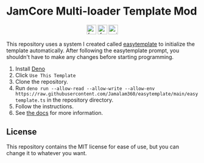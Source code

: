 # JamCore Multi-loader Template Mod

<p align="center">
    <img alt="forge" height="25" src="https://cdn.jsdelivr.net/npm/@intergrav/devins-badges@3/assets/compact/supported/forge_vector.svg">
    <img alt="fabric" height="25" src="https://cdn.jsdelivr.net/npm/@intergrav/devins-badges@3/assets/compact/supported/fabric_vector.svg">
    <img alt="quilt" height="25" src="https://cdn.jsdelivr.net/npm/@intergrav/devins-badges@3/assets/compact/supported/quilt_vector.svg">
</p>

This repository uses a system I created called
[easytemplate](https://github.com/Jamalam360/easytemplate) to initialize the
template automatically. After following the easytemplate prompt, you shouldn't
have to make any changes before starting programming.

1. Install [Deno](https://deno.land/)
2. Click `Use This Template`
3. Clone the repository.
4. Run
   `deno run --allow-read --allow-write --allow-env https://raw.githubusercontent.com/Jamalam360/easytemplate/main/easytemplate.ts`
   in the repository directory.
5. Follow the instructions.
6. See [the docs](https://docs.jamalam.tech) for more information.

## License

This repository contains the MIT license for ease of use, but you can change it
to whatever you want.
